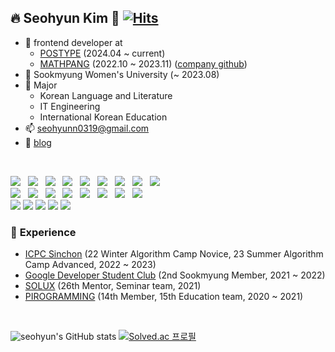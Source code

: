 ## 🔥 Seohyun Kim 🥰   [![Hits](https://hits.seeyoufarm.com/api/count/incr/badge.svg?url=https%3A%2F%2Fgithub.com%2Fseohyun319%2Fhit-counter&count_bg=%2345CDD0&title_bg=%23FF8394&icon=&icon_color=%23E7E7E7&title=hits&edge_flat=false)](https://hits.seeyoufarm.com)
- 🏰 frontend developer at
    - [POSTYPE](https://www.postype.com/) (2024.04 ~ current)
    - [MATHPANG](https://mathpang.com/) (2022.10 ~ 2023.11) ([company github](https://github.com/seohyunPang))
- 🏫 Sookmyung Women's University (~ 2023.08)
- 🔬 Major
    - Korean Language and Literature
    - IT Engineering
    - International Korean Education
- 📫 seohyunn0319@gmail.com
- 📝 [blog](https://shmoong.tistory.com/)
<br />

<p>
  <img src="https://img.shields.io/badge/React-20232A?style=flat-square&logo=react&logoColor=61DAFB"/> &nbsp 
  <img src="https://img.shields.io/badge/Next-000000?style=flat-square&logo=next.js&logoColor=white"/> &nbsp 
  <img src="https://img.shields.io/badge/TypeScript-007acc?style=flat-square&logo=TypeScript&logoColor=white"/> &nbsp
  <img src="https://img.shields.io/badge/JavaScript-F7DF1E?style=flat-square&logo=JavaScript&logoColor=black"/> &nbsp
  <img src="https://img.shields.io/badge/HTML5-E34F26?style=flat-square&logo=HTML5&logoColor=white"/> &nbsp
  <img src="https://img.shields.io/badge/CSS3-1572B6?style=flat-square&logo=CSS3&logoColor=white"/> &nbsp
  <img src="https://img.shields.io/badge/Sass-CC6699?style=flat-square&logo=Sass&logoColor=white"/> &nbsp
  <img src="https://img.shields.io/badge/styled components-DB7093?style=flat-square&logo=styled-components&logoColor=white"/> &nbsp
  <img src="https://img.shields.io/badge/Storybook-FF4785?style=flat-square&logo=Storybook&logoColor=white"/> &nbsp
  <br />
  <img src="https://img.shields.io/badge/GraphQL-E10098?style=flat-square&logo=GraphQL&logoColor=white"/> &nbsp 
  <img src="https://img.shields.io/badge/Python-3776AB?style=flat-square&logo=Python&logoColor=white"/> &nbsp 
  <img src="https://img.shields.io/badge/Django-092E20?style=flat-square&logo=django&logoColor=white"> &nbsp
  <img src="https://img.shields.io/badge/Node.js-339933?style=flat-square&logo=Node.js&logoColor=white"/> &nbsp
  <img src="https://img.shields.io/badge/Java-007396?style=flat-square&logo=Java&logoColor=white"/></a> &nbsp 
  <img src="https://img.shields.io/badge/Kotlin-7F52FF?style=flat-square&logo=Kotlin&logoColor=white"/> &nbsp
  <img src="https://img.shields.io/badge/Firebase-000000?style=flat-square&logo=Firebase&logoColor=yellow"/> &nbsp
  <img src="https://img.shields.io/badge/Amazon AWS-232F3E?style=flat-square&logo=Amazon%20AWS&logoColor=white"/> &nbsp
  </br>
  <img src="https://img.shields.io/badge/Git-f05030?style=flat-square&logo=Git&logoColor=white"/>
  <img src="https://img.shields.io/badge/GitHub-black?style=flat-square&logo=GitHub&logoColor=white"/>
  <img src="https://img.shields.io/badge/Slack-4a154b?style=flat-square&logo=Slack&logoColor=white"/>
  <img src="https://img.shields.io/badge/Notion-black?style=flat-square&logo=Notion&logoColor=white"/>
  <img src="https://img.shields.io/badge/Figma-a259ff?style=flat-square&logo=Figma&logoColor=white"/>
</p>


### 🏇 **Experience**

- [ICPC Sinchon](https://icpc-sinchon.io/) (22 Winter Algorithm Camp Novice, 23 Summer Algorithm Camp Advanced, 2022 ~ 2023)
- [Google Developer Student Club](https://dsc.community.dev/sookmyung-womens-university/) (2nd Sookmyung Member, 2021 ~ 2022)
- [SOLUX](https://solux.tistory.com/) (26th Mentor, Seminar team, 2021)
- [PIROGRAMMING](https://pirogramming.com/) (14th Member, 15th Education team, 2020 ~ 2021)
  

</br>

![seohyun's GitHub stats](https://github-readme-stats.vercel.app/api?username=seohyun319&theme=radical&show_icons=true) [![Solved.ac
프로필](http://mazassumnida.wtf/api/v2/generate_badge?boj=seohyun319)](https://solved.ac/seohyun319)
